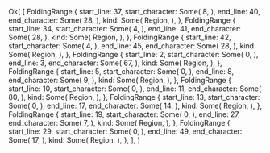 Ok(
    [
        FoldingRange {
            start_line: 37,
            start_character: Some(
                8,
            ),
            end_line: 40,
            end_character: Some(
                28,
            ),
            kind: Some(
                Region,
            ),
        },
        FoldingRange {
            start_line: 34,
            start_character: Some(
                4,
            ),
            end_line: 41,
            end_character: Some(
                28,
            ),
            kind: Some(
                Region,
            ),
        },
        FoldingRange {
            start_line: 42,
            start_character: Some(
                4,
            ),
            end_line: 45,
            end_character: Some(
                28,
            ),
            kind: Some(
                Region,
            ),
        },
        FoldingRange {
            start_line: 2,
            start_character: Some(
                0,
            ),
            end_line: 3,
            end_character: Some(
                67,
            ),
            kind: Some(
                Region,
            ),
        },
        FoldingRange {
            start_line: 5,
            start_character: Some(
                0,
            ),
            end_line: 8,
            end_character: Some(
                9,
            ),
            kind: Some(
                Region,
            ),
        },
        FoldingRange {
            start_line: 10,
            start_character: Some(
                0,
            ),
            end_line: 11,
            end_character: Some(
                80,
            ),
            kind: Some(
                Region,
            ),
        },
        FoldingRange {
            start_line: 13,
            start_character: Some(
                0,
            ),
            end_line: 17,
            end_character: Some(
                14,
            ),
            kind: Some(
                Region,
            ),
        },
        FoldingRange {
            start_line: 19,
            start_character: Some(
                0,
            ),
            end_line: 27,
            end_character: Some(
                7,
            ),
            kind: Some(
                Region,
            ),
        },
        FoldingRange {
            start_line: 29,
            start_character: Some(
                0,
            ),
            end_line: 49,
            end_character: Some(
                17,
            ),
            kind: Some(
                Region,
            ),
        },
    ],
)